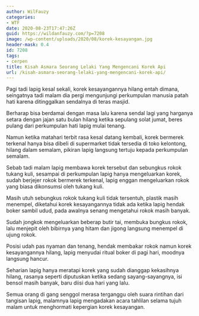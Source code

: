 ```yaml
---
author: WilFauzy
categories:
- WTF
date: 2020-08-23T17:47:26Z
guid: https://wildanfauzy.com/?p=7208
image: /wp-content/uploads/2020/08/korek-kesayangan.jpg
header-mask: 0.4
id: 7208
tags:
- cerpen
title: Kisah Asmara Seorang Lelaki Yang Mengencani Korek Api
url: /kisah-asmara-seorang-lelaki-yang-mengencani-korek-api/
---
```


Pagi tadi lapig kesal sekali, korek kesayangannya hilang entah dimana, seingatnya tadi malam dia pergi mengunjungi perkumpulan manusia patah hati karena ditinggalkan sendalnya di teras masjid.&nbsp;

Berharap bisa berdamai dengan masa lalu karena sendal lagi yang harganya setara dengan jajan satu bulan hilang ketika sepulang solat jumat, beres pulang dari perkumpulan hati lapig mulai tenang.&nbsp;

Namun ketika matahari terbit rasa kesal datang kembali, korek bermerek terkenal hanya bisa dibeli di supermarket tidak tersedia di toko kelontong, hilang dalam semalam, pikiran lapig langsung tertuju kepada perkumpulan semalam.&nbsp;

Sebab tadi malam lapig membawa korek tersebut dan sebungkus rokok tukang kuli, sesampai di perkumpulan lapig hanya mengeluarkan korek, sudah berjejer rokok bermerek terkenal, lapig enggan mengeluarkan rokok yang biasa dikonsumsi oleh tukang kuli.&nbsp;

Masih utuh sebungkus rokok tukang kuli tidak tersentuh, plastik masih menempel, diketahui korek kesayangannya tidak ada ketika lapig hendak boker sambil udud, pada awalnya senang mengetahui rokok masih banyak.&nbsp;

Sudah jongkok mengeluarkan beberap butir tai, membuka bungkus rokok, lalu menjepit oleh bibirnya yang hitam dan jigong langsung menempel di ujung rokok.&nbsp;

Posisi udah pas nyaman dan tenang, hendak membakar rokok namun korek kesayangannya hilang, lapig menyudai ritual boker di pagi hari, moodnya langsung hancur.&nbsp;

Seharian lapig hanya meratapi korek yang sudah dianggap kekasihnya hilang, rasanya seperti diputuskan ketika sedang sayang-sayangnya, isi bensol masih banyak, baru diisi dua hari yang lalu.&nbsp;

Semua orang di gang senggol merasa terganggu oleh suara rintihan dari tangisan lapig, malamnya lapig mengadakan acara tahlilan selama tujuh malam untuk menghormati kepergian korek kesayangan.&nbsp;